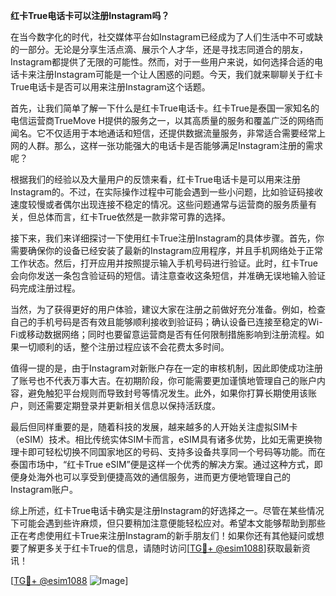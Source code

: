 **红卡True电话卡可以注册Instagram吗？**

在当今数字化的时代，社交媒体平台如Instagram已经成为了人们生活中不可或缺的一部分。无论是分享生活点滴、展示个人才华，还是寻找志同道合的朋友，Instagram都提供了无限的可能性。然而，对于一些用户来说，如何选择合适的电话卡来注册Instagram可能是一个让人困惑的问题。今天，我们就来聊聊关于红卡True电话卡是否可以用来注册Instagram这个话题。

首先，让我们简单了解一下什么是红卡True电话卡。红卡True是泰国一家知名的电信运营商TrueMove H提供的服务之一，以其高质量的服务和覆盖广泛的网络而闻名。它不仅适用于本地通话和短信，还提供数据流量服务，非常适合需要经常上网的人群。那么，这样一张功能强大的电话卡是否能够满足Instagram注册的需求呢？

根据我们的经验以及大量用户的反馈来看，红卡True电话卡是可以用来注册Instagram的。不过，在实际操作过程中可能会遇到一些小问题，比如验证码接收速度较慢或者偶尔出现连接不稳定的情况。这些问题通常与运营商的服务质量有关，但总体而言，红卡True依然是一款非常可靠的选择。

接下来，我们来详细探讨一下使用红卡True注册Instagram的具体步骤。首先，你需要确保你的设备已经安装了最新的Instagram应用程序，并且手机网络处于正常工作状态。然后，打开应用并按照提示输入手机号码进行验证。此时，红卡True会向你发送一条包含验证码的短信。请注意查收这条短信，并准确无误地输入验证码完成注册过程。

当然，为了获得更好的用户体验，建议大家在注册之前做好充分准备。例如，检查自己的手机号码是否有效且能够顺利接收到验证码；确认设备已连接至稳定的Wi-Fi或移动数据网络；同时也要留意运营商是否有任何限制措施影响到注册流程。如果一切顺利的话，整个注册过程应该不会花费太多时间。

值得一提的是，由于Instagram对新账户存在一定的审核机制，因此即使成功注册了账号也不代表万事大吉。在初期阶段，你可能需要更加谨慎地管理自己的账户内容，避免触犯平台规则而导致封号等情况发生。此外，如果你打算长期使用该账户，则还需要定期登录并更新相关信息以保持活跃度。

最后但同样重要的是，随着科技的发展，越来越多的人开始关注虚拟SIM卡（eSIM）技术。相比传统实体SIM卡而言，eSIM具有诸多优势，比如无需更换物理卡即可轻松切换不同国家地区的号码、支持多设备共享同一个号码等功能。而在泰国市场中，“红卡True eSIM”便是这样一个优秀的解决方案。通过这种方式，即便身处海外也可以享受到便捷高效的通信服务，进而更方便地管理自己的Instagram账户。

综上所述，红卡True电话卡确实是注册Instagram的好选择之一。尽管在某些情况下可能会遇到些许麻烦，但只要稍加注意便能轻松应对。希望本文能够帮助到那些正在考虑使用红卡True来注册Instagram的新手朋友们！如果你还有其他疑问或想要了解更多关于红卡True的信息，请随时访问[[TG💪+ @esim1088](https://t.me/s/esim1088)]获取最新资讯！

[[TG💪+ @esim1088](https://t.me/s/esim1088) ![Image](https://i.postimg.cc/4NQfJmqS/Snipaste-2025-05-13-00-14-12.png)]